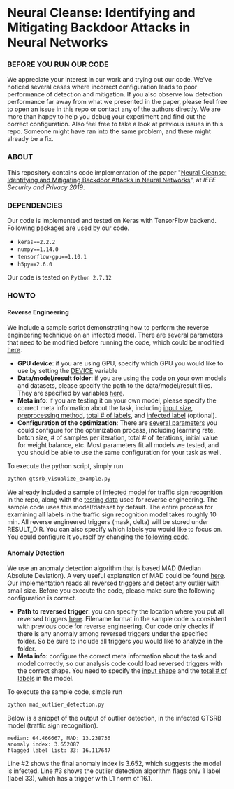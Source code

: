 # Neural Cleanse: Identifying and Mitigating Backdoor Attacks in Neural Networks

### BEFORE YOU RUN OUR CODE
We appreciate your interest in our work and trying out our code. We've noticed several cases where incorrect configuration leads to poor performance of detection and mitigation. If you also observe low detection performance far away from what we presented in the paper, please feel free to open an issue in this repo or contact any of the authors directly. We are more than happy to help you debug your experiment and find out the correct configuration. Also feel free to take a look at previous issues in this repo. Someone might have ran into the same problem, and there might already be a fix.

### ABOUT

This repository contains code implementation of the paper "[Neural Cleanse: Identifying and Mitigating Backdoor Attacks in Neural Networks](https://cs.ucsb.edu/~bolunwang/assets/docs/backdoor-sp19.pdf)", at *IEEE Security and Privacy 2019*.

### DEPENDENCIES

Our code is implemented and tested on Keras with TensorFlow backend. Following packages are used by our code.

- `keras==2.2.2`
- `numpy==1.14.0`
- `tensorflow-gpu==1.10.1`
- `h5py==2.6.0`

Our code is tested on `Python 2.7.12`

### HOWTO

#### Reverse Engineering

We include a sample script demonstrating how to perform the reverse engineering technique on an infected model. There are several parameters that need to be modified before running the code, which could be modified [here](gtsrb_visualize_example.py#L25-L27).

- **GPU device**: if you are using GPU, specify which GPU you would like to use by setting the [DEVICE](gtsrb_visualize_example.py#L29) variable
- **Data/model/result folder**: if you are using the code on your own models and datasets, please specify the path to the data/model/result files. They are specified by variables [here](gtsrb_visualize_example.py#L31-L37).
- **Meta info**: if you are testing it on your own model, please specify the correct meta information about the task, including [input size](gtsrb_visualize_example.py#L40-L42), [preprocessing method](gtsrb_visualize_example.py#L48), [total # of labels](gtsrb_visualize_example.py#L45), and [infected label](gtsrb_visualize_example.py#L46) (optional).
- **Configuration of the optimization**: There are [several parameters](gtsrb_visualize_example.py#L50-L67) you could configure for the optimization process, including learning rate, batch size, # of samples per iteration, total # of iterations, initial value for weight balance, etc. Most parameters fit all models we tested, and you should be able to use the same configuration for your task as well.

To execute the python script, simply run

```bash
python gtsrb_visualize_example.py
```

We already included a sample of [infected model](models/gtsrb_bottom_right_white_4_target_33.h5) for traffic sign recognition in the repo, along with the [testing data](data/gtsrb_dataset_int.h5) used for reverse engineering. The sample code uses this model/dateset by default. The entire process for examining all labels in the traffic sign recognition model takes roughly 10 min. All reverse engineered triggers (mask, delta) will be stored under RESULT_DIR. You can also specify which labels you would like to focus on. You could configure it yourself by changing the [following code](gtsrb_visualize_example.py#L200-L201).

#### Anomaly Detection

We use an anomaly detection algorithm that is based MAD (Median Absolute Deviation). A very useful explanation of MAD could be found [here](https://eurekastatistics.com/using-the-median-absolute-deviation-to-find-outliers/). Our implementation reads all reversed triggers and detect any outlier with small size. Before you execute the code, please make sure the following configuration is correct.

- **Path to reversed trigger**: you can specify the location where you put all reversed triggers [here](mad_outlier_detection.py#L19-L20). Filename format in the sample code is consistent with previous code for reverse engineering. Our code only checks if there is any anomaly among reversed triggers under the specified folder. So be sure to include all triggers you would like to analyze in the folder.
- **Meta info**: configure the correct meta information about the task and model correctly, so our analysis code could load reversed triggers with the correct shape. You need to specify the [input shape](mad_outlier_detection.py#L23-L25) and the [total # of labels](mad_outlier_detection.py#L28) in the model.

To execute the sample code, simple run

```bash
python mad_outlier_detection.py
```

Below is a snippet of the output of outlier detection, in the infected GTSRB model (traffic sign recognition).

```
median: 64.466667, MAD: 13.238736
anomaly index: 3.652087
flagged label list: 33: 16.117647
```

Line #2 shows the final anomaly index is 3.652, which suggests the model is infected. Line #3 shows the outlier detection algorithm flags only 1 label (label 33), which has a trigger with L1 norm of 16.1.





































